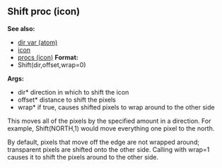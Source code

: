 ## Shift proc (icon)
**See also:**
*   [dir var (atom)](/ref/atom/var/dir.md) 
*   [icon](/ref/icon.md) 
*   [procs (icon)](/ref/icon/proc.md) <!-- -->
**Format:**
*   Shift(dir,offset,wrap=0)
<!-- -->
**Args:**
*   dir* direction in which to shift the icon
*   offset* distance to shift the pixels
*   wrap* if true, causes shifted pixels to wrap around to the other
    side


This moves all of the pixels by the specified amount in a
direction. For example, Shift(NORTH,1) would move everything one pixel
to the north. 

By default, pixels that move off the edge are not
wrapped around; transparent pixels are shifted onto the other side.
Calling with wrap=1 causes it to shift the pixels around to the other
side.